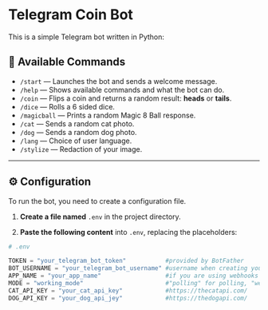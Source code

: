 # Telegram Coin Bot

This is a simple Telegram bot written in Python:

## 🤖 Available Commands

- `/start` — Launches the bot and sends a welcome message.  
- `/help` — Shows available commands and what the bot can do.  
- `/coin` — Flips a coin and returns a random result: **heads** or **tails**.
- `/dice` — Rolls a 6 sided dice.
- `/magicball` — Prints a random Magic 8 Ball response.
- `/cat` — Sends a random cat photo.
- `/dog` — Sends a random dog photo.
- `/lang` — Choice of user language.
- `/stylize` — Redaction of your image.

---

## ⚙️ Configuration

To run the bot, you need to create a configuration file.

1. **Create a file named** `.env` in the project directory.

2. **Paste the following content** into `.env`, replacing the placeholders:

```python
# .env

TOKEN = "your_telegram_bot_token"           #provided by BotFather
BOT_USERNAME = "your_telegram_bot_username" #username when creating your bot
APP_NAME = "your_app_name"                  #if you are using webhooks
MODE = "working_mode"                       #"polling" for polling, "webhook" for webhook
CAT_API_KEY = "your_cat_api_key"            #https://thecatapi.com/
DOG_API_KEY = "your_dog_api_jey"            #https://thedogapi.com/

